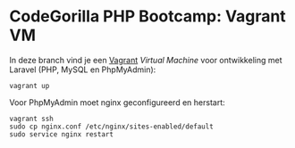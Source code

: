# CodeGorilla PHP Bootcamp: Vagrant VM 

In deze branch vind je een [Vagrant](https://www.vagrantup.com/) _Virtual Machine_ voor ontwikkeling met Laravel (PHP, MySQL en PhpMyAdmin):

    vagrant up

Voor PhpMyAdmin moet nginx geconfigureerd en herstart:

    vagrant ssh
    sudo cp nginx.conf /etc/nginx/sites-enabled/default
    sudo service nginx restart
